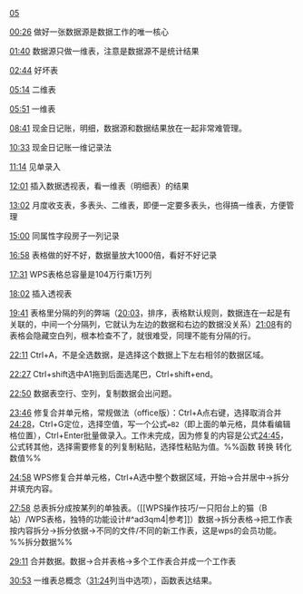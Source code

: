[05](https://www.bilibili.com/video/BV1fe411N7cJ?p=5&vd_source=74872e41274c3d29495fcb0f1ba131bd)

[00:26](https://www.bilibili.com/video/BV1fe411N7cJ?p=5&vd_source=74872e41274c3d29495fcb0f1ba131bd#t=26.288691)
做好一张数据源是数据工作的唯一核心

[01:40](https://www.bilibili.com/video/BV1fe411N7cJ?p=5&vd_source=74872e41274c3d29495fcb0f1ba131bd#t=100.567268)
数据源只做一维表，注意是数据源不是统计结果

[02:44](https://www.bilibili.com/video/BV1fe411N7cJ?p=5&vd_source=74872e41274c3d29495fcb0f1ba131bd#t=164.929639)
好坏表

[05:14](https://www.bilibili.com/video/BV1fe411N7cJ?p=5&vd_source=74872e41274c3d29495fcb0f1ba131bd#t=314.331384)
二维表

[05:51](https://www.bilibili.com/video/BV1fe411N7cJ?p=5&vd_source=74872e41274c3d29495fcb0f1ba131bd#t=351.590902)
一维表

[08:41](https://www.bilibili.com/video/BV1fe411N7cJ?p=5&vd_source=74872e41274c3d29495fcb0f1ba131bd#t=521.168113)
现金日记账，明细，数据源和数据结果放在一起非常难管理。

[10:33](https://www.bilibili.com/video/BV1fe411N7cJ?p=5&vd_source=74872e41274c3d29495fcb0f1ba131bd#t=633.605015)
现金日记账一维记录法

[11:14](https://www.bilibili.com/video/BV1fe411N7cJ?p=5&vd_source=74872e41274c3d29495fcb0f1ba131bd#t=674.336125)
见单录入

[12:01](https://www.bilibili.com/video/BV1fe411N7cJ?p=5&vd_source=74872e41274c3d29495fcb0f1ba131bd#t=721.946018)
插入数据透视表，看一维表（明细表）的结果

[13:02](https://www.bilibili.com/video/BV1fe411N7cJ?p=5&vd_source=74872e41274c3d29495fcb0f1ba131bd#t=782.284515)
月度收支表，多表头、二维表，即便一定要多表头，也得搞一维表，方便管理

[15:00](https://www.bilibili.com/video/BV1fe411N7cJ?p=5&vd_source=74872e41274c3d29495fcb0f1ba131bd#t=900.66288)
同属性字段房子一列记录

[16:58](https://www.bilibili.com/video/BV1fe411N7cJ?p=5&vd_source=74872e41274c3d29495fcb0f1ba131bd#t=1018.847642)
表格做的好不好，数据量放大1000倍，看好不好记录

[17:31](https://www.bilibili.com/video/BV1fe411N7cJ?p=5&vd_source=74872e41274c3d29495fcb0f1ba131bd#t=1051.317214)
WPS表格总容量是104万行乘1万列

[18:02](https://www.bilibili.com/video/BV1fe411N7cJ?p=5&vd_source=74872e41274c3d29495fcb0f1ba131bd#t=1082.926833)
插入透视表

[19:41](https://www.bilibili.com/video/BV1fe411N7cJ?p=5&vd_source=74872e41274c3d29495fcb0f1ba131bd#t=1181.965044)
表格里分隔的列的弊端（[20:03](https://www.bilibili.com/video/BV1fe411N7cJ?p=5&vd_source=74872e41274c3d29495fcb0f1ba131bd#t=1203.162276)，排序，表格默认规则，数据连在一起是有关联的，中间一个分隔列，它就认为左边的数据和右边的数据没关系）[21:08](https://www.bilibili.com/video/BV1fe411N7cJ?p=5&vd_source=74872e41274c3d29495fcb0f1ba131bd#t=1268.465968)有的表格会隐藏空白列，根本检查不了，就很难受，同理不能有分隔的行。

[22:11](https://www.bilibili.com/video/BV1fe411N7cJ?p=5&vd_source=74872e41274c3d29495fcb0f1ba131bd#t=1331.784807)
Ctrl+A，不是全选数据，是选择这个数据上下左右相邻的数据区域。

[22:27](https://www.bilibili.com/video/BV1fe411N7cJ?p=5&vd_source=74872e41274c3d29495fcb0f1ba131bd#t=1347.823421)
Ctrl+shift选中A1拖到后面选尾巴，Ctrl+shift+end。

[22:50](https://www.bilibili.com/video/BV1fe411N7cJ?p=5&vd_source=74872e41274c3d29495fcb0f1ba131bd#t=1370.784614)
数据表空行、空列，复制数据会出问题。

[23:46](https://www.bilibili.com/video/BV1fe411N7cJ?p=5&vd_source=74872e41274c3d29495fcb0f1ba131bd#t=1426.813629)
修复合并单元格，常规做法（office版）：Ctrl+A点右键，选择取消合并[24:28](https://www.bilibili.com/video/BV1fe411N7cJ?p=5&vd_source=74872e41274c3d29495fcb0f1ba131bd#t=1468.241435)，Ctrl+G定位，选择空值，写一个公式`=B2`（即上面的单元格，具体看编辑格位置），Ctrl+Enter批量做录入。工作未完成，因为修复的内容是公式[24:45](https://www.bilibili.com/video/BV1fe411N7cJ?p=5&vd_source=74872e41274c3d29495fcb0f1ba131bd#t=1485.105373)，公式转其他，选择需要修复的列复制粘贴，选择性粘贴为值。%%函数 转换 转化 数值%%

[24:58](https://www.bilibili.com/video/BV1fe411N7cJ?p=5&vd_source=74872e41274c3d29495fcb0f1ba131bd#t=1498.362179)
WPS修复合并单元格，Ctrl+A选中整个数据区域，开始→合并居中→拆分并填充内容。

[27:58](https://www.bilibili.com/video/BV1fe411N7cJ?p=5&vd_source=74872e41274c3d29495fcb0f1ba131bd#t=1678.519537)
总表拆分成按某列的单独表。（[[WPS操作技巧/一只阳台上的猫（B站）/WPS表格，独特的功能设计#^ad3qm4|参考]]）数据→拆分表格→把工作表按内容拆分→拆分依据→不同的文件/不同的新工作表，这是wps的会员功能。%%拆分数据%%

[29:11](https://www.bilibili.com/video/BV1fe411N7cJ?p=5&vd_source=74872e41274c3d29495fcb0f1ba131bd#t=1751.502553)
合并数据。数据→合并表格→多个工作表合并成一个工作表

[30:53](https://www.bilibili.com/video/BV1fe411N7cJ?p=5&vd_source=74872e41274c3d29495fcb0f1ba131bd#t=1853.399386)
一维表总概念（[31:24](https://www.bilibili.com/video/BV1fe411N7cJ?p=5&vd_source=74872e41274c3d29495fcb0f1ba131bd#t=1884.736844)列当中选项），函数表达结果。